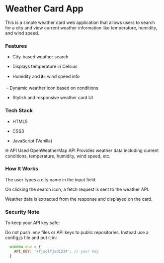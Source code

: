 # Weather Card App
This is a simple weather card web application that allows users to search for a city and view current weather information like temperature, humidity, and wind speed.


### Features
 - City-based weather search

 - Displays temperature in Celsius

 - Humidity and 🌬️ wind speed info

️ - Dynamic weather icon based on conditions

 - Stylish and responsive weather card UI

### Tech Stack
 - HTML5

 - CSS3

 - JavaScript (Vanilla)


🌐 API Used
OpenWeatherMap API
Provides weather data including current conditions, temperature, humidity, wind speed, etc.

### How It Works
The user types a city name in the input field.

On clicking the search icon, a fetch request is sent to the weather API.

Weather data is extracted from the response and displayed on the card.

### Security Note
To keep your API key safe:

Do not push .env files or API keys to public repositories. Instead use a config.js file
and put it in: 

```js
  window.env = {
    API_KEY: 'kfjsdlfjsd1234'; // your key
  }
```